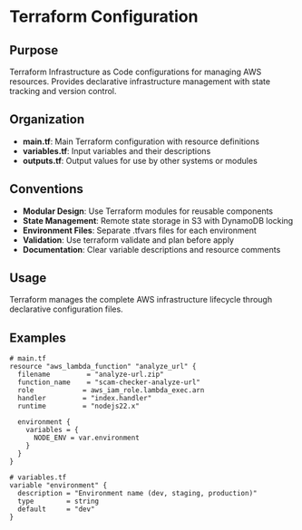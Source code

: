 # Terraform Configuration

## Purpose
Terraform Infrastructure as Code configurations for managing AWS resources. Provides declarative infrastructure management with state tracking and version control.

## Organization
- **main.tf**: Main Terraform configuration with resource definitions
- **variables.tf**: Input variables and their descriptions
- **outputs.tf**: Output values for use by other systems or modules

## Conventions
- **Modular Design**: Use Terraform modules for reusable components
- **State Management**: Remote state storage in S3 with DynamoDB locking
- **Environment Files**: Separate .tfvars files for each environment
- **Validation**: Use terraform validate and plan before apply
- **Documentation**: Clear variable descriptions and resource comments

## Usage
Terraform manages the complete AWS infrastructure lifecycle through declarative configuration files.

## Examples
```hcl
# main.tf
resource "aws_lambda_function" "analyze_url" {
  filename         = "analyze-url.zip"
  function_name    = "scam-checker-analyze-url"
  role            = aws_iam_role.lambda_exec.arn
  handler         = "index.handler"
  runtime         = "nodejs22.x"
  
  environment {
    variables = {
      NODE_ENV = var.environment
    }
  }
}

# variables.tf
variable "environment" {
  description = "Environment name (dev, staging, production)"
  type        = string
  default     = "dev"
}
```